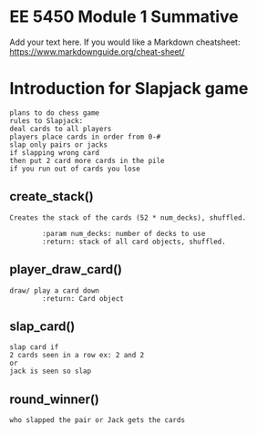 # EE 5450 Module 1 Summative
Add your text here.  If you would like a Markdown cheatsheet: https://www.markdownguide.org/cheat-sheet/

# Introduction for Slapjack game
```
plans to do chess game
rules to Slapjack:
deal cards to all players
players place cards in order from 0-#
slap only pairs or jacks
if slapping wrong card
then put 2 card more cards in the pile
if you run out of cards you lose
```
## create_stack()
```
Creates the stack of the cards (52 * num_decks), shuffled.

        :param num_decks: number of decks to use
        :return: stack of all card objects, shuffled.
```
## player_draw_card()
```
draw/ play a card down
        :return: Card object
```
## slap_card()
```
slap card if 
2 cards seen in a row ex: 2 and 2 
or
jack is seen so slap
```
## round_winner()
```
who slapped the pair or Jack gets the cards
```